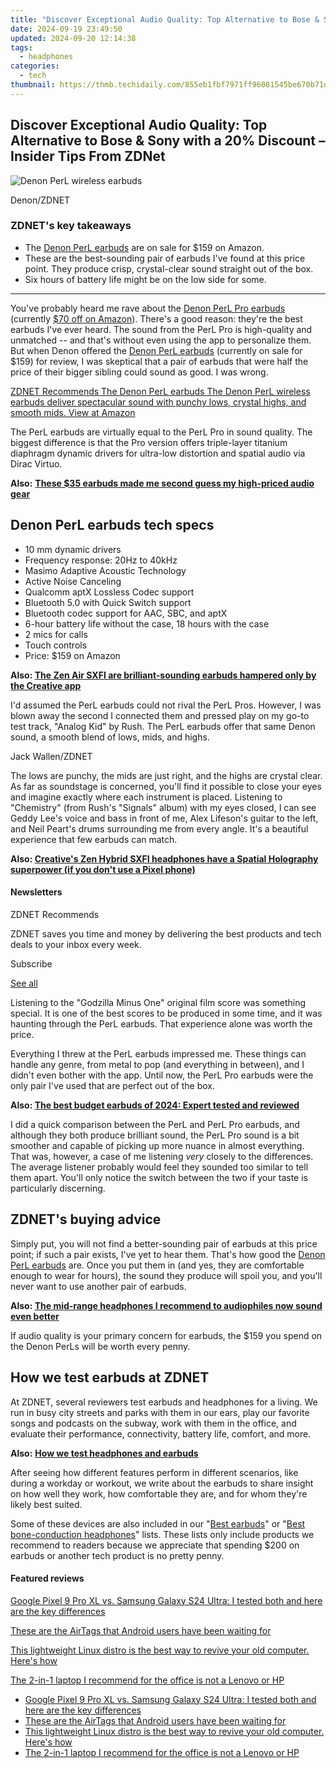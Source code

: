 ```yaml
---
title: "Discover Exceptional Audio Quality: Top Alternative to Bose & Sony with a 20%% Discount – Insider Tips From ZDNet"
date: 2024-09-19 23:49:50
updated: 2024-09-20 12:14:38
tags:
  - headphones
categories:
  - tech
thumbnail: https://thmb.techidaily.com/855eb1fbf7971ff96081545be670b71dd8396e6ecbde85afd3575d8478b3848e.jpg
---
```


## Discover Exceptional Audio Quality: Top Alternative to Bose & Sony with a 20% Discount – Insider Tips From ZDNet

![Denon PerL wireless earbuds](https://www.zdnet.com/a/img/resize/07e677578ecc4ebd60d5c91f3adc52c0925d3be7/2024/08/20/f9f62f28-0a88-4bc0-9c00-fb885dfdf3c8/denon-perl.jpg?auto=webp&width=1280)

Denon/ZDNET

### ZDNET's key takeaways

* The [Denon PerL earbuds](https://buy.geni.us/Proxy.ashx?TSID=368250&GR%5FURL=https%3A%2F%2Fwww.amazon.com%2Fgp%2Faw%2Fd%2FB0D2LZ3FZ8%2F%3Ftag%3Dzd-buy-button-20%26ascsubtag%3D%5F%5FCOM%5FCLICK%5FID%5F%5F%7C919e5333-e9f0-4a64-8a17-0b5cdda1b84c%7Cdtp&dtb=1) are on sale for $159 on Amazon.
* These are the best-sounding pair of earbuds I've found at this price point. They produce crisp, crystal-clear sound straight out of the box.
* Six hours of battery life might be on the low side for some.

---

You've probably heard me rave about the [Denon PerL Pro earbuds](https://www.zdnet.com/article/i-was-skeptical-of-these-350-wireless-earbuds-until-they-knocked-my-socks-off/) (currently [$70 off on Amazon](https://buy.geni.us/Proxy.ashx?TSID=368250&GR%5FURL=https%3A%2F%2Fwww.amazon.com%2FDenon-Bluetooth-Canceling-Personalized-Technology%2Fdp%2FB0C61H6RYC%3Fth%3D1%26tag%3Dzd-buy-button-20%26ascsubtag%3D%5F%5FCOM%5FCLICK%5FID%5F%5F%7C919e5333-e9f0-4a64-8a17-0b5cdda1b84c%7Cdtp&dtb=1)). There's a good reason: they're the best earbuds I've ever heard. The sound from the PerL Pro is high-quality and unmatched -- and that's without even using the app to personalize them. But when Denon offered the [Denon PerL earbuds](https://buy.geni.us/Proxy.ashx?TSID=368250&GR%5FURL=https%3A%2F%2Fwww.amazon.com%2Fgp%2Faw%2Fd%2FB0D2LZ3FZ8%2F%3Ftag%3Dzd-buy-button-20%26ascsubtag%3D%5F%5FCOM%5FCLICK%5FID%5F%5F%7C919e5333-e9f0-4a64-8a17-0b5cdda1b84c%7Cdtp&dtb=1) (currently on sale for $159) for review, I was skeptical that a pair of earbuds that were half the price of their bigger sibling could sound as good. I was wrong.

[ZDNET Recommends The Denon PerL earbuds The Denon PerL wireless earbuds deliver spectacular sound with punchy lows, crystal highs, and smooth mids. View at Amazon](https://buy.geni.us/Proxy.ashx?TSID=368250&GR%5FURL=https%3A%2F%2Fwww.amazon.com%2FDenon-Bluetooth-Personalized-Technology-Customizable%2Fdp%2FB0C61H6RYC%3Ftag%3Dzd-buy-button-20%26ascsubtag%3D%5F%5FCOM%5FCLICK%5FID%5F%5F%7C919e5333-e9f0-4a64-8a17-0b5cdda1b84c%7Cdtp&dtb=1)

The PerL earbuds are virtually equal to the PerL Pro in sound quality. The biggest difference is that the Pro version offers triple-layer titanium diaphragm dynamic drivers for ultra-low distortion and spatial audio via Dirac Virtuo.

**Also:** [**These $35 earbuds made me second guess my high-priced audio gear**](https://www.zdnet.com/article/these-35-earbuds-made-me-second-guess-my-high-priced-audio-gear/)

## Denon PerL earbuds tech specs

* 10 mm dynamic drivers
* Frequency response: 20Hz to 40kHz
* Masimo Adaptive Acoustic Technology
* Active Noise Canceling
* Qualcomm aptX Lossless Codec support
* Bluetooth 5.0 with Quick Switch support
* Bluetooth codec support for AAC, SBC, and aptX
* 6-hour battery life without the case, 18 hours with the case
* 2 mics for calls
* Touch controls
* Price: $159 on Amazon

**Also: [The Zen Air SXFI are brilliant-sounding earbuds hampered only by the Creative app](https://www.zdnet.com/article/the-zen-air-sxfi-are-brilliant-sounding-earbuds-hampered-only-by-the-creative-app/)**

I'd assumed the PerL earbuds could not rival the PerL Pros. However, I was blown away the second I connected them and pressed play on my go-to test track, "Analog Kid" by Rush. The PerL earbuds offer that same Denon sound, a smooth blend of lows, mids, and highs. 

Jack Wallen/ZDNET

The lows are punchy, the mids are just right, and the highs are crystal clear. As far as soundstage is concerned, you'll find it possible to close your eyes and imagine exactly where each instrument is placed. Listening to "Chemistry" (from Rush's "Signals" album) with my eyes closed, I can see Geddy Lee's voice and bass in front of me, Alex Lifeson's guitar to the left, and Neil Peart's drums surrounding me from every angle. It's a beautiful experience that few earbuds can match.

**Also: [Creative's Zen Hybrid SXFI headphones have a Spatial Holography superpower (if you don't use a Pixel phone)](https://www.zdnet.com/article/creatives-zen-hybrid-sxfi-headphones-have-a-spatial-holography-superpower-if-you-dont-use-a-pixel-phone/)**

#### Newsletters

ZDNET Recommends

ZDNET saves you time and money by delivering the best products and tech deals to your inbox every week.

 Subscribe

[See all](https://www.zdnet.com/newsletters/)

Listening to the "Godzilla Minus One" original film score was something special. It is one of the best scores to be produced in some time, and it was haunting through the PerL earbuds. That experience alone was worth the price.

Everything I threw at the PerL earbuds impressed me. These things can handle any genre, from metal to pop (and everything in between), and I didn't even bother with the app. Until now, the PerL Pro earbuds were the only pair I've used that are perfect out of the box.

**Also: [The best budget earbuds of 2024: Expert tested and reviewed](https://www.zdnet.com/article/the-best-cheap-earbuds/)**

I did a quick comparison between the PerL and PerL Pro earbuds, and although they both produce brilliant sound, the PerL Pro sound is a bit smoother and capable of picking up more nuance in almost everything. That was, however, a case of me listening _very_ closely to the differences. The average listener probably would feel they sounded too similar to tell them apart. You'll only notice the switch between the two if your taste is particularly discerning.

## ZDNET's buying advice

Simply put, you will not find a better-sounding pair of earbuds at this price point; if such a pair exists, I've yet to hear them. That's how good the [Denon PerL earbuds](https://buy.geni.us/Proxy.ashx?TSID=368250&GR%5FURL=https%3A%2F%2Fwww.amazon.com%2Fgp%2Faw%2Fd%2FB0D2LZ3FZ8%2F%3Ftag%3Dzd-buy-button-20%26ascsubtag%3D%5F%5FCOM%5FCLICK%5FID%5F%5F%7C919e5333-e9f0-4a64-8a17-0b5cdda1b84c%7Cdtp&dtb=1) are. Once you put them in (and yes, they are comfortable enough to wear for hours), the sound they produce will spoil you, and you'll never want to use another pair of earbuds.

**Also: [The mid-range headphones I recommend to audiophiles now sound even better](https://www.zdnet.com/article/the-mid-range-headphones-i-recommend-to-audiophiles-now-sound-even-better/)**

If audio quality is your primary concern for earbuds, the $159 you spend on the Denon PerLs will be worth every penny.

## How we test earbuds at ZDNET

At ZDNET, several reviewers test earbuds and headphones for a living. We run in busy city streets and parks with them in our ears, play our favorite songs and podcasts on the subway, work with them in the office, and evaluate their performance, connectivity, battery life, comfort, and more. 

**Also:** [**How we test headphones and earbuds**](https://www.zdnet.com/article/how-we-test-headphones/)

After seeing how different features perform in different scenarios, like during a workday or workout, we write about the earbuds to share insight on how well they work, how comfortable they are, and for whom they're likely best suited. 

Some of these devices are also included in our "[Best earbuds](https://www.zdnet.com/article/best-earbuds/)" or "[Best bone-conduction headphones](https://www.zdnet.com/article/best-bone-conduction-headphones/)" lists. These lists only include products we recommend to readers because we appreciate that spending $200 on earbuds or another tech product is no pretty penny. 

#### Featured reviews

[Google Pixel 9 Pro XL vs. Samsung Galaxy S24 Ultra: I tested both and here are the key differences](https://www.zdnet.com/article/google-pixel-9-pro-xl-vs-samsung-galaxy-s24-ultra/ "Google Pixel 9 Pro XL vs. Samsung Galaxy S24 Ultra: I tested both and here are the key differences")

[These are the AirTags that Android users have been waiting for](https://www.zdnet.com/article/these-are-the-airtags-that-android-users-have-been-waiting-for/ "These are the AirTags that Android users have been waiting for")

[This lightweight Linux distro is the best way to revive your old computer. Here's how](https://www.zdnet.com/article/this-lightweight-linux-distro-is-the-best-way-to-revive-your-old-computer-heres-how/ "This lightweight Linux distro is the best way to revive your old computer. Here's how")

[The 2-in-1 laptop I recommend for the office is not a Lenovo or HP](https://www.zdnet.com/article/one-of-the-most-versatile-2-in-1-laptops-ive-tested-is-not-a-lenovo-or-hp/ "The 2-in-1 laptop I recommend for the office is not a Lenovo or HP")

* [Google Pixel 9 Pro XL vs. Samsung Galaxy S24 Ultra: I tested both and here are the key differences](https://www.zdnet.com/article/google-pixel-9-pro-xl-vs-samsung-galaxy-s24-ultra/ "Google Pixel 9 Pro XL vs. Samsung Galaxy S24 Ultra: I tested both and here are the key differences")
* [These are the AirTags that Android users have been waiting for](https://www.zdnet.com/article/these-are-the-airtags-that-android-users-have-been-waiting-for/ "These are the AirTags that Android users have been waiting for")
* [This lightweight Linux distro is the best way to revive your old computer. Here's how](https://www.zdnet.com/article/this-lightweight-linux-distro-is-the-best-way-to-revive-your-old-computer-heres-how/ "This lightweight Linux distro is the best way to revive your old computer. Here's how")
* [The 2-in-1 laptop I recommend for the office is not a Lenovo or HP](https://www.zdnet.com/article/one-of-the-most-versatile-2-in-1-laptops-ive-tested-is-not-a-lenovo-or-hp/ "The 2-in-1 laptop I recommend for the office is not a Lenovo or HP")

<ins class="adsbygoogle"
     style="display:block"
     data-ad-format="autorelaxed"
     data-ad-client="ca-pub-7571918770474297"
     data-ad-slot="1223367746"></ins>



<ins class="adsbygoogle"
     style="display:block"
     data-ad-client="ca-pub-7571918770474297"
     data-ad-slot="8358498916"
     data-ad-format="auto"
     data-full-width-responsive="true"></ins>
